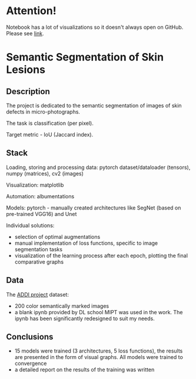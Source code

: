 # Attention!

Notebook has a lot of visualizations so it doesn't always open on GitHub. Please see [link](https://nbviewer.org/github/troschiev/DS_portfolio/blob/main/Semantic_Segmentation_Skin_Lesions/Semantic_Segmentation_Skin_Lesions.ipynb).

# Semantic Segmentation of Skin Lesions

## Description

The project is dedicated to the semantic segmentation of images of skin defects in micro-photographs.

The task is classification (per pixel).

Target metric - IoU (Jaccard index).

## Stack

Loading, storing and processing data: pytorch dataset/dataloader (tensors), numpy (matrices), cv2 (images)

Visualization: matplotlib

Automation: albumentations

Models: pytorch - manually created architectures like SegNet (based on pre-trained VGG16) and Unet

Individual solutions:

- selection of optimal augmentations
- manual implementation of loss functions, specific to image segmentation tasks
- visualization of the learning process after each epoch, plotting the final comparative graphs

## Data

The [ADDI project](https://www.fc.up.pt/addi/ph2%20database.html) dataset:

- 200 color semantically marked images
- a blank ipynb provided by DL school MIPT was used in the work. The ipynb has been significantly redesigned to suit my needs.

## Conclusions

- 15 models were trained (3 architectures, 5 loss functions), the results are presented in the form of visual graphs. All models were trained to convergence
- a detailed report on the results of the training was written 